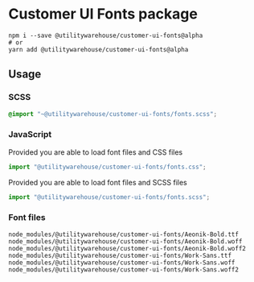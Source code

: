 # Customer UI Fonts package

```console
npm i --save @utilitywarehouse/customer-ui-fonts@alpha
# or
yarn add @utilitywarehouse/customer-ui-fonts@alpha
```

## Usage

### SCSS

```scss
@import "~@utilitywarehouse/customer-ui-fonts/fonts.scss";
```

### JavaScript

Provided you are able to load font files and CSS files

```JavaScript
import "@utilitywarehouse/customer-ui-fonts/fonts.css";
```

Provided you are able to load font files and SCSS files

```JavaScript
import "@utilitywarehouse/customer-ui-fonts/fonts.scss";
```

### Font files

```shell
node_modules/@utilitywarehouse/customer-ui-fonts/Aeonik-Bold.ttf
node_modules/@utilitywarehouse/customer-ui-fonts/Aeonik-Bold.woff
node_modules/@utilitywarehouse/customer-ui-fonts/Aeonik-Bold.woff2
node_modules/@utilitywarehouse/customer-ui-fonts/Work-Sans.ttf
node_modules/@utilitywarehouse/customer-ui-fonts/Work-Sans.woff
node_modules/@utilitywarehouse/customer-ui-fonts/Work-Sans.woff2
```
